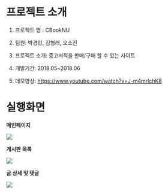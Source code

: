 # 프로젝트 소개

1. 프로젝트 명 : CBookNU

2. 팀원:  박경민, 김형래, 오소진

3. 프로젝트 소개: 중고서적을 판매/구매 할 수 있는 사이트

4. 개발기간: 2018.05~2018.06

5. 데모영상: https://www.youtube.com/watch?v=J-m4mrlchK8

# 실행화면

<b> 메인페이지 </b>

<img src="https://user-images.githubusercontent.com/37204852/79062985-bda9f100-7cd9-11ea-9e74-61f16ef49976.png"/>

<b> 게시판 목록 </b>

<img src="https://user-images.githubusercontent.com/37204852/79063002-ecc06280-7cd9-11ea-8c25-2520e0a58f1d.png"/>

<b> 글 상세 및 댓글 </b>

<img src="https://user-images.githubusercontent.com/37204852/79063057-46289180-7cda-11ea-8918-7c92a183d547.png"/>


